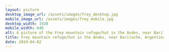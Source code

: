 ```yaml
---
layout: picture
desktop_image_url: /assets/images/frey_desktop.jpg
mobile_image_url: /assets/images/frey_mobile.jpg
desktop_width: 1920
mobile_width: 640
alt: A picture of the Frey mountain refuge/hut in the Andes, near Bariloche, Argentina
title: Frey mountain refuge/hut in the Andes, near Bariloche, Argentina in autumn
date: 2019-04-02
---
```

